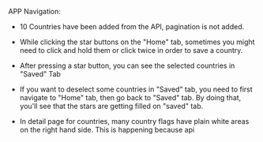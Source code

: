 APP Navigation:

- 10 Countries have been added from the API, pagination is not added.

- While clicking the star buttons on the "Home" tab, sometimes you might need to click and hold them or click twice in order to save a country.

- After pressing a star button, you can see the selected countries in "Saved" Tab

- If you want to deselect some countries in "Saved" tab, you need to first navigate to "Home" tab, then go back to "Saved" tab. By doing that, you'll see that the stars are getting filled on "saved" tab.

- In detail page for countries, many country flags have plain white areas on the right hand side. This is happening because api 
